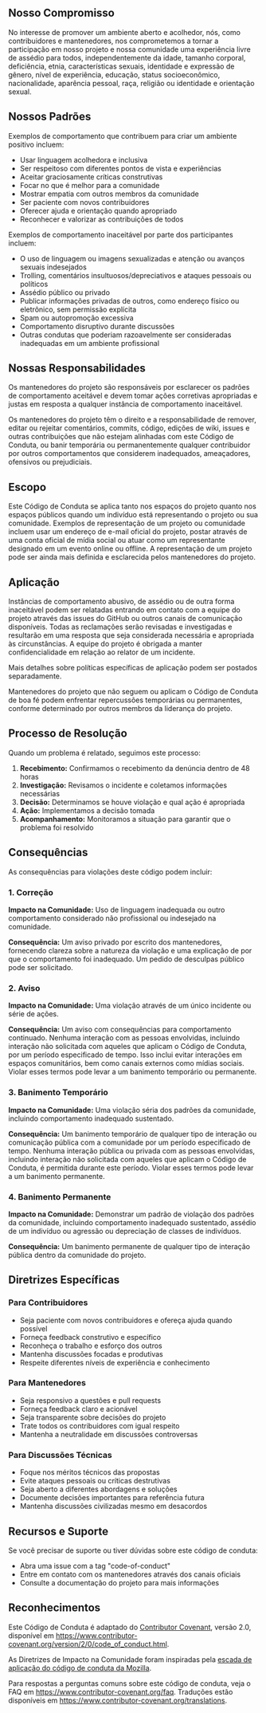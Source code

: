 ## Nosso Compromisso

No interesse de promover um ambiente aberto e acolhedor, nós, como contribuidores e mantenedores, nos comprometemos a tornar a participação em nosso projeto e nossa comunidade uma experiência livre de assédio para todos, independentemente da idade, tamanho corporal, deficiência, etnia, características sexuais, identidade e expressão de gênero, nível de experiência, educação, status socioeconômico, nacionalidade, aparência pessoal, raça, religião ou identidade e orientação sexual.

## Nossos Padrões

Exemplos de comportamento que contribuem para criar um ambiente positivo incluem:

* Usar linguagem acolhedora e inclusiva
* Ser respeitoso com diferentes pontos de vista e experiências
* Aceitar graciosamente críticas construtivas
* Focar no que é melhor para a comunidade
* Mostrar empatia com outros membros da comunidade
* Ser paciente com novos contribuidores
* Oferecer ajuda e orientação quando apropriado
* Reconhecer e valorizar as contribuições de todos

Exemplos de comportamento inaceitável por parte dos participantes incluem:

* O uso de linguagem ou imagens sexualizadas e atenção ou avanços sexuais indesejados
* Trolling, comentários insultuosos/depreciativos e ataques pessoais ou políticos
* Assédio público ou privado
* Publicar informações privadas de outros, como endereço físico ou eletrônico, sem permissão explícita
* Spam ou autopromoção excessiva
* Comportamento disruptivo durante discussões
* Outras condutas que poderiam razoavelmente ser consideradas inadequadas em um ambiente profissional

## Nossas Responsabilidades

Os mantenedores do projeto são responsáveis por esclarecer os padrões de comportamento aceitável e devem tomar ações corretivas apropriadas e justas em resposta a qualquer instância de comportamento inaceitável.

Os mantenedores do projeto têm o direito e a responsabilidade de remover, editar ou rejeitar comentários, commits, código, edições de wiki, issues e outras contribuições que não estejam alinhadas com este Código de Conduta, ou banir temporária ou permanentemente qualquer contribuidor por outros comportamentos que considerem inadequados, ameaçadores, ofensivos ou prejudiciais.

## Escopo

Este Código de Conduta se aplica tanto nos espaços do projeto quanto nos espaços públicos quando um indivíduo está representando o projeto ou sua comunidade. Exemplos de representação de um projeto ou comunidade incluem usar um endereço de e-mail oficial do projeto, postar através de uma conta oficial de mídia social ou atuar como um representante designado em um evento online ou offline. A representação de um projeto pode ser ainda mais definida e esclarecida pelos mantenedores do projeto.

## Aplicação

Instâncias de comportamento abusivo, de assédio ou de outra forma inaceitável podem ser relatadas entrando em contato com a equipe do projeto através das issues do GitHub ou outros canais de comunicação disponíveis. Todas as reclamações serão revisadas e investigadas e resultarão em uma resposta que seja considerada necessária e apropriada às circunstâncias. A equipe do projeto é obrigada a manter confidencialidade em relação ao relator de um incidente.

Mais detalhes sobre políticas específicas de aplicação podem ser postados separadamente.

Mantenedores do projeto que não seguem ou aplicam o Código de Conduta de boa fé podem enfrentar repercussões temporárias ou permanentes, conforme determinado por outros membros da liderança do projeto.

## Processo de Resolução

Quando um problema é relatado, seguimos este processo:

1. **Recebimento:** Confirmamos o recebimento da denúncia dentro de 48 horas
2. **Investigação:** Revisamos o incidente e coletamos informações necessárias
3. **Decisão:** Determinamos se houve violação e qual ação é apropriada
4. **Ação:** Implementamos a decisão tomada
5. **Acompanhamento:** Monitoramos a situação para garantir que o problema foi resolvido

## Consequências

As consequências para violações deste código podem incluir:

### 1. Correção
**Impacto na Comunidade:** Uso de linguagem inadequada ou outro comportamento considerado não profissional ou indesejado na comunidade.

**Consequência:** Um aviso privado por escrito dos mantenedores, fornecendo clareza sobre a natureza da violação e uma explicação de por que o comportamento foi inadequado. Um pedido de desculpas público pode ser solicitado.

### 2. Aviso
**Impacto na Comunidade:** Uma violação através de um único incidente ou série de ações.

**Consequência:** Um aviso com consequências para comportamento continuado. Nenhuma interação com as pessoas envolvidas, incluindo interação não solicitada com aqueles que aplicam o Código de Conduta, por um período especificado de tempo. Isso inclui evitar interações em espaços comunitários, bem como canais externos como mídias sociais. Violar esses termos pode levar a um banimento temporário ou permanente.

### 3. Banimento Temporário
**Impacto na Comunidade:** Uma violação séria dos padrões da comunidade, incluindo comportamento inadequado sustentado.

**Consequência:** Um banimento temporário de qualquer tipo de interação ou comunicação pública com a comunidade por um período especificado de tempo. Nenhuma interação pública ou privada com as pessoas envolvidas, incluindo interação não solicitada com aqueles que aplicam o Código de Conduta, é permitida durante este período. Violar esses termos pode levar a um banimento permanente.

### 4. Banimento Permanente
**Impacto na Comunidade:** Demonstrar um padrão de violação dos padrões da comunidade, incluindo comportamento inadequado sustentado, assédio de um indivíduo ou agressão ou depreciação de classes de indivíduos.

**Consequência:** Um banimento permanente de qualquer tipo de interação pública dentro da comunidade do projeto.

## Diretrizes Específicas

### Para Contribuidores
* Seja paciente com novos contribuidores e ofereça ajuda quando possível
* Forneça feedback construtivo e específico
* Reconheça o trabalho e esforço dos outros
* Mantenha discussões focadas e produtivas
* Respeite diferentes níveis de experiência e conhecimento

### Para Mantenedores
* Seja responsivo a questões e pull requests
* Forneça feedback claro e acionável
* Seja transparente sobre decisões do projeto
* Trate todos os contribuidores com igual respeito
* Mantenha a neutralidade em discussões controversas

### Para Discussões Técnicas
* Foque nos méritos técnicos das propostas
* Evite ataques pessoais ou críticas destrutivas
* Seja aberto a diferentes abordagens e soluções
* Documente decisões importantes para referência futura
* Mantenha discussões civilizadas mesmo em desacordos

## Recursos e Suporte

Se você precisar de suporte ou tiver dúvidas sobre este código de conduta:

* Abra uma issue com a tag "code-of-conduct"
* Entre em contato com os mantenedores através dos canais oficiais
* Consulte a documentação do projeto para mais informações

## Reconhecimentos

Este Código de Conduta é adaptado do [Contributor Covenant](https://www.contributor-covenant.org), versão 2.0, disponível em https://www.contributor-covenant.org/version/2/0/code_of_conduct.html.

As Diretrizes de Impacto na Comunidade foram inspiradas pela [escada de aplicação do código de conduta da Mozilla](https://github.com/mozilla/diversity).

Para respostas a perguntas comuns sobre este código de conduta, veja o FAQ em https://www.contributor-covenant.org/faq. Traduções estão disponíveis em https://www.contributor-covenant.org/translations.

